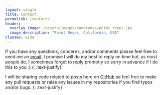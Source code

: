 ```yaml
---
layout: single
title: Contact
permalink: /contact/
header:
  overlay_image: /assets/images/panoramas/point_reyes.jpg
  image_description: "Point Reyes, California, USA"
classes: wide
---
```


If you have any questions, concerns, and/or comments please feel free to send me an [email](mailto:{{site.author.email}}). I promise I will do my best to reply on time but, as most people do, I sometimes forget to reply promptly so sorry in advance if I do this to you :)
{: .text-justify}

I will be sharing code related to posts here on [GitHub]({{site.ghrepo}}) so feel free to make any pull requests or raise any issues in my repositories if you find typos and/or bugs.
{: .text-justify}